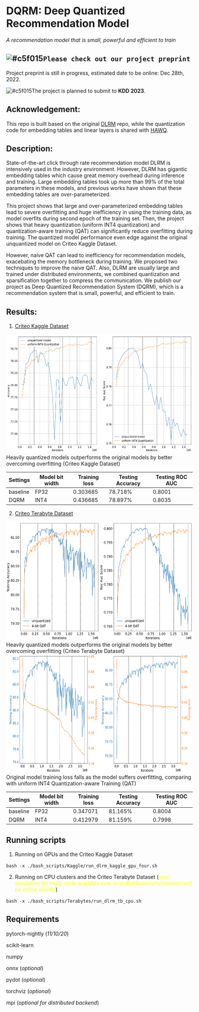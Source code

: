 DQRM: Deep Quantized Recommendation Model
=================================================================================
*A recommendation model that is small, powerful and efficient to train* 

## ![#c5f015](https://placehold.co/15x15/c5f015/c5f015.png)`Please check out our project preprint`
<!-- [DQRM paper](./DQRM__Deep_learning_Quantized_Recommender_System_Model.pdf)  -->
Project preprint is still in progress, estimated date to be online: Dec 28th, 2022. 

![#c5f015](https://placehold.co/15x15/c5f015/c5f015.png)The project is planned to submit to **KDD 2023**. 

Acknowledgement: 
------------
This repo is built based on the original [DLRM](https://github.com/facebookresearch/dlrm) repo, while the quantization code for embedding tables and linear layers is shared with [HAWQ](https://github.com/Zhen-Dong/HAWQ). 

Description: 
------------
State-of-the-art click through rate recommendation model DLRM is intensively used in the industry environment. However, DLRM has gigantic embedding tables which cause great memory overhead during inference and training. Large embedding tables took up more than 99% of the total parameters in these models, and previous works have shown that these embedding tables are over-parameterized. 

This project shows that large and over-parameterized embedding tables lead to severe overfitting and huge inefficiency in using the training data, as model overfits during second epoch of the training set. Then, the project shows that heavy quantization (uniform INT4 quantization) and quantization-aware training (QAT) can significantly reduce overfitting during training. The quantized model performance even edge against the original unquantized model on Criteo Kaggle Dataset. 

However, naive QAT can lead to inefficiency for recommendation models, exacebating the memory bottleneck during training. We proposed two techniques to improve the naive QAT. Also, DLRM are usually large and trained under distributed environments, we combined quantization and sparsification together to compress the communication. We publish our project as Deep Quantized Recommendation System (DQRM), which is a recommendation system that is small, powerful, and efficient to train. 

Results: 
------------
1) [Criteo Kaggle Dataset](https://ailab.criteo.com/ressources/) 

<img src="./kaggle_unquantized.png" width="900" height="320">
Heavily quantized models outperforms the original models by better overcoming overfitting (Criteo Kaggle Dataset)

| Settings    | Model bit width | Training loss | Testing Accuracy | Testing ROC AUC | 
| ----------- | ----------- | ----------- | ----------- | ----------- | 
| baseline      |   FP32     | 0.303685 | 78.718% | 0.8001 | 
| DQRM   | INT4       | 0.436685 | 78.897% | 0.8035 | 

2) [Criteo Terabyte Dataset](https://labs.criteo.com/2013/12/download-terabyte-click-logs/) 

<img src="./dlrm_terabyte.png" width="900" height="320">
Heavily quantized models outperforms the original models by better overcoming overfitting (Criteo Terabyte Dataset) 

<img src="./dlrm_terabyte_quantized_3.png" width="900" height="320">
Original model training loss falls as the model suffers overfitting, comparing with uniform INT4 Quantization-aware Training (QAT) 

| Settings    | Model bit width | Training loss | Testing Accuracy | Testing ROC AUC | 
| ----------- | ----------- | ----------- | ----------- | ----------- | 
| baseline      |   FP32     | 0.347071 | 81.165% | 0.8004 | 
| DQRM   | INT4       | 0.412979 | 81.159% | 0.7998 | 

Running scripts 
------------
1) Running on GPUs and the Criteo Kaggle Dataset 
```
bash -x ./bash_scripts/Kaggle/run_dlrm_kaggle_gpu_four.sh 
``` 
2) Running on CPU clusters and the Criteo Terabyte Dataset (<span style="color:yellow">only simulation for multi-node available now, *real distributed environment will be online shortly*</span>) 
```
bash -x ./bash_scripts/Terabytes/run_dlrm_tb_cpu.sh 
``` 

Requirements
------------
pytorch-nightly (*11/10/20*)

scikit-learn

numpy

onnx (*optional*)

pydot (*optional*)

torchviz (*optional*)

mpi (*optional for distributed backend*)
